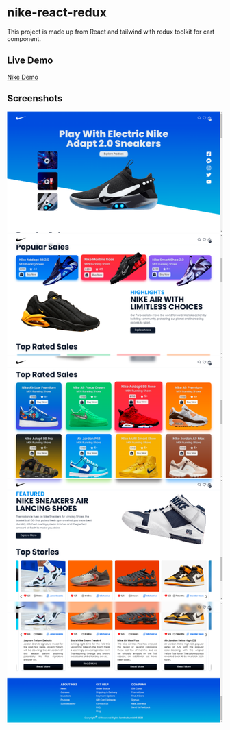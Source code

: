 # nike-react-redux

This project is made up from React and tailwind with redux toolkit for cart component.

## Live Demo

[Nike Demo](https://nike-react-redux.vercel.app/)


## Screenshots

![App Screenshot](./src/assets/Screenshot%20(15).png)
![App Screenshot](./src/assets/Screenshot%20(16).png)
![App Screenshot](./src/assets/Screenshot%20(17).png)
![App Screenshot](./src/assets/Screenshot%20(18).png)
![App Screenshot](./src/assets/Screenshot%20(19).png)
